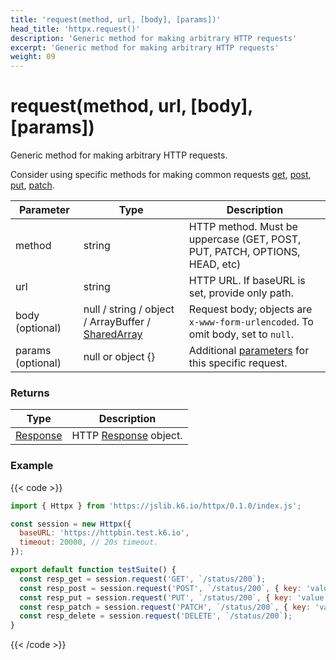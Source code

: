 ```yaml
---
title: 'request(method, url, [body], [params])'
head_title: 'httpx.request()'
description: 'Generic method for making arbitrary HTTP requests'
excerpt: 'Generic method for making arbitrary HTTP requests'
weight: 09
---
```


# request(method, url, [body], [params])

Generic method for making arbitrary HTTP requests.

Consider using specific methods for making common requests [get](/docs/k6/<K6_VERSION>/javascript-api/jslib/httpx/get), [post](/docs/k6/<K6_VERSION>/javascript-api/jslib/httpx/post), [put](/docs/k6/<K6_VERSION>/javascript-api/jslib/httpx/put), [patch](/docs/k6/<K6_VERSION>/javascript-api/jslib/httpx/patch).

| Parameter         | Type                                                                                                              | Description                                                                                                |
| ----------------- | ----------------------------------------------------------------------------------------------------------------- | ---------------------------------------------------------------------------------------------------------- |
| method            | string                                                                                                            | HTTP method. Must be uppercase (GET, POST, PUT, PATCH, OPTIONS, HEAD, etc)                                 |
| url               | string                                                                                                            | HTTP URL. If baseURL is set, provide only path.                                                            |
| body (optional)   | null / string / object / ArrayBuffer / [SharedArray](/docs/k6/<K6_VERSION>/javascript-api/k6-data/sharedarray) | Request body; objects are `x-www-form-urlencoded`. To omit body, set to `null`.                            |
| params (optional) | null or object {}                                                                                                 | Additional [parameters](/docs/k6/<K6_VERSION>/javascript-api/k6-http/params) for this specific request. |

### Returns

| Type                                                                  | Description                                                                       |
| --------------------------------------------------------------------- | --------------------------------------------------------------------------------- |
| [Response](/docs/k6/<K6_VERSION>/javascript-api/k6-http/response) | HTTP [Response](/docs/k6/<K6_VERSION>/javascript-api/k6-http/response) object. |

### Example

{{< code >}}

```javascript
import { Httpx } from 'https://jslib.k6.io/httpx/0.1.0/index.js';

const session = new Httpx({
  baseURL: 'https://httpbin.test.k6.io',
  timeout: 20000, // 20s timeout.
});

export default function testSuite() {
  const resp_get = session.request('GET', `/status/200`);
  const resp_post = session.request('POST', `/status/200`, { key: 'value' });
  const resp_put = session.request('PUT', `/status/200`, { key: 'value' });
  const resp_patch = session.request('PATCH', `/status/200`, { key: 'value' });
  const resp_delete = session.request('DELETE', `/status/200`);
}
```

{{< /code >}}
